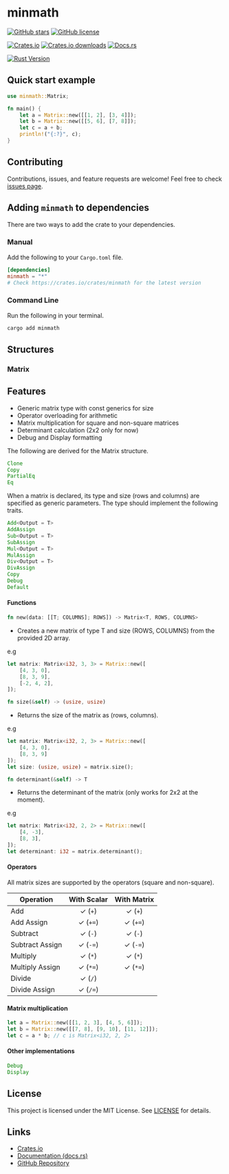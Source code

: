 # minmath
[![GitHub stars](https://img.shields.io/github/stars/Jodus-Melodus/minmath)](https://github.com/Jodus-Melodus/minmath/stargazers)
[![GitHub license](https://img.shields.io/github/license/Jodus-Melodus/minmath)](https://github.com/Jodus-Melodus/minmath/blob/main/LICENSE)

[![Crates.io](https://img.shields.io/crates/v/minmath.svg)](https://crates.io/crates/minmath)
[![Crates.io downloads](https://img.shields.io/crates/d/minmath.svg)](https://crates.io/crates/minmath)
[![Docs.rs](https://docs.rs/minmath/badge.svg)](https://docs.rs/minmath)

[![Rust Version](https://img.shields.io/badge/rust-1.70%2B-blue)](https://www.rust-lang.org/)

## Quick start example

```rust
use minmath::Matrix;

fn main() {
    let a = Matrix::new([[1, 2], [3, 4]]);
    let b = Matrix::new([[5, 6], [7, 8]]);
    let c = a + b;
    println!("{:?}", c);
}
```

## Contributing

Contributions, issues, and feature requests are welcome! Feel free to check [issues page](https://github.com/Jodus-Melodus/minmath/issues).

## Adding `minmath` to dependencies

There are two ways to add the crate to your dependencies.

### Manual

Add the following to your `Cargo.toml` file.

```toml
[dependencies]
minmath = "*"
# Check https://crates.io/crates/minmath for the latest version
```

### Command Line

Run the following in your terminal.

```bash
cargo add minmath
```

## Structures

### Matrix

## Features

- Generic matrix type with const generics for size
- Operator overloading for arithmetic
- Matrix multiplication for square and non-square matrices
- Determinant calculation (2x2 only for now)
- Debug and Display formatting

The following are derived for the Matrix structure.
```rust
Clone
Copy
PartialEq
Eq
```

When a matrix is declared, its type and size (rows and columns) are specified as generic parameters. The type should implement the following traits.

```rust
Add<Output = T>
AddAssign
Sub<Output = T>
SubAssign
Mul<Output = T>
MulAssign
Div<Output = T>
DivAssign
Copy
Debug
Default
```
#### Functions

```rust
fn new(data: [[T; COLUMNS]; ROWS]) -> Matrix<T, ROWS, COLUMNS>
```
- Creates a new matrix of type T and size (ROWS, COLUMNS) from the provided 2D array.

e.g
```rust
let matrix: Matrix<i32, 3, 3> = Matrix::new([
    [4, 3, 0],
    [8, 3, 9],
    [-2, 4, 2],
]);
```

```rust
fn size(&self) -> (usize, usize)
```
- Returns the size of the matrix as (rows, columns).

e.g
```rust
let matrix: Matrix<i32, 2, 3> = Matrix::new([
    [4, 3, 0],
    [8, 3, 9]
]);
let size: (usize, usize) = matrix.size();
```

```rust
fn determinant(&self) -> T
```
- Returns the determinant of the matrix (only works for 2x2 at the moment).

e.g
```rust
let matrix: Matrix<i32, 2, 2> = Matrix::new([
    [4, -3],
    [8, 3],
]);
let determinant: i32 = matrix.determinant();
```

#### Operators

All matrix sizes are supported by the operators (square and non-square).

| Operation      | With Scalar | With Matrix |
|----------------|:-----------:|:-----------:|
| Add            | ✓ (`+`)     | ✓ (`+`)     |
| Add Assign     | ✓ (`+=`)    | ✓ (`+=`)    |
| Subtract       | ✓ (`-`)     | ✓ (`-`)     |
| Subtract Assign| ✓ (`-=`)    | ✓ (`-=`)    |
| Multiply       | ✓ (`*`)     | ✓ (`*`)     |
| Multiply Assign| ✓ (`*=`)    | ✓ (`*=`)    |
| Divide         | ✓ (`/`)     |             |
| Divide Assign  | ✓ (`/=`)    |             |

#### Matrix multiplication

```rust
let a = Matrix::new([[1, 2, 3], [4, 5, 6]]);
let b = Matrix::new([[7, 8], [9, 10], [11, 12]]);
let c = a * b; // c is Matrix<i32, 2, 2>
```

#### Other implementations
```rust
Debug
Display
```

## License

This project is licensed under the MIT License. See [LICENSE](LICENSE) for details.

## Links

- [Crates.io](https://crates.io/crates/minmath)
- [Documentation (docs.rs)](https://docs.rs/minmath)
- [GitHub Repository](https://github.com/Jodus-Melodus/minmath)